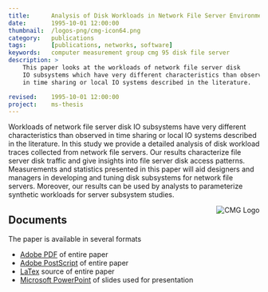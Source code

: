 ```yaml
---
title: 		Analysis of Disk Workloads in Network File Server Environments (CMG 95)
date: 		1995-10-01 12:00:00
thumbnail: 	/logos-png/cmg-icon64.png
category: 	publications
tags:       [publications, networks, software]
keywords: 	computer measurement group cmg 95 disk file server
description: >
    This paper looks at the workloads of network file server disk
    IO subsystems which have very different characteristics than observed
    in time sharing or local IO systems described in the literature.

revised: 	1995-10-01 12:00:00
project:    ms-thesis
---
```

Workloads of network file server disk IO subsystems have very different
characteristics than observed in time sharing or local IO systems
described in the literature. In this study we provide a detailed
analysis of disk workload traces collected from network file servers.
Our results characterize file server disk traffic and give insights into
file server disk access patterns.  Measurements and statistics presented
in this paper will aid designers and managers in developing and tuning
disk subsystems for network file servers.  Moreover, our results can be
used by analysts to parameterize synthetic workloads for server
subsystem studies.


<img src="{{site.baseurl}}/assets/logos/cmglogo.png" style="float:right;" alt="CMG Logo" />

## Documents

The paper is available in several formats

* <a href="{{site.filesurl}}/publications/cmg95.pdf">Adobe PDF</a> of entire paper
* <a href="{{site.filesurl}}/publications/cmg95.ps">Adobe PostScript</a> of entire paper
* <a href="{{site.filesurl}}/publications/cmg95.txt">LaTex</a> source of entire paper
* <a href="{{site.filesurl}}/publications/cmg95.ppt">Microsoft PowerPoint</a> of slides used for presentation
